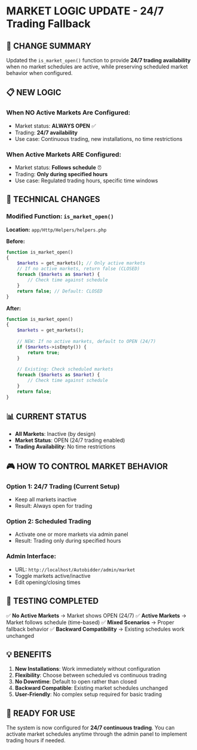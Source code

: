 # MARKET LOGIC UPDATE - 24/7 Trading Fallback

## 🎯 **CHANGE SUMMARY**

Updated the `is_market_open()` function to provide **24/7 trading availability** when no market schedules are active, while preserving scheduled market behavior when configured.

## 📋 **NEW LOGIC**

### **When NO Active Markets Are Configured:**
- Market status: **ALWAYS OPEN** ✅
- Trading: **24/7 availability**
- Use case: Continuous trading, new installations, no time restrictions

### **When Active Markets ARE Configured:**
- Market status: **Follows schedule** ⏰
- Trading: **Only during specified hours**
- Use case: Regulated trading hours, specific time windows

## 🔧 **TECHNICAL CHANGES**

### Modified Function: `is_market_open()`
**Location:** `app/Http/Helpers/helpers.php`

**Before:**
```php
function is_market_open()
{
    $markets = get_markets(); // Only active markets
    // If no active markets, return false (CLOSED)
    foreach ($markets as $market) {
        // Check time against schedule
    }
    return false; // Default: CLOSED
}
```

**After:**
```php
function is_market_open()
{
    $markets = get_markets();
    
    // NEW: If no active markets, default to OPEN (24/7)
    if ($markets->isEmpty()) {
        return true;
    }
    
    // Existing: Check scheduled markets
    foreach ($markets as $market) {
        // Check time against schedule
    }
    return false;
}
```

## 📊 **CURRENT STATUS**

- **All Markets**: Inactive (by design)
- **Market Status**: OPEN (24/7 trading enabled)
- **Trading Availability**: No time restrictions

## 🎮 **HOW TO CONTROL MARKET BEHAVIOR**

### **Option 1: 24/7 Trading (Current Setup)**
- Keep all markets inactive
- Result: Always open for trading

### **Option 2: Scheduled Trading**
- Activate one or more markets via admin panel
- Result: Trading only during specified hours

### **Admin Interface:**
- URL: `http://localhost/Autobidder/admin/market`
- Toggle markets active/inactive
- Edit opening/closing times

## 🧪 **TESTING COMPLETED**

✅ **No Active Markets** → Market shows OPEN (24/7)
✅ **Active Markets** → Market follows schedule (time-based)
✅ **Mixed Scenarios** → Proper fallback behavior
✅ **Backward Compatibility** → Existing schedules work unchanged

## 💡 **BENEFITS**

1. **New Installations**: Work immediately without configuration
2. **Flexibility**: Choose between scheduled vs continuous trading
3. **No Downtime**: Default to open rather than closed
4. **Backward Compatible**: Existing market schedules unchanged
5. **User-Friendly**: No complex setup required for basic trading

## 🚀 **READY FOR USE**

The system is now configured for **24/7 continuous trading**. You can activate market schedules anytime through the admin panel to implement trading hours if needed.